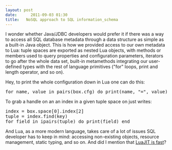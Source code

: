 ```yaml
---
layout: post
date:      2011-09-03 01:30
title:   NoSQL approach to SQL information_schema
---
```


I wonder whether Java/JDBC developers would prefer it if there was a way to access all SQL database metadata through a data structure as simple as a built-in Java object. This is how we provided access to our own metadata to Lua: tuple spaces are exported as nested Lua objects, with methods or members used to query properties and configuration parameters, iterators to go after the whole data set, built-in metamethods integrating our user-defined types with the rest of language primitives ("for" loops, print and length operator, and so on).

Hey, to print the whole configuration down in Lua one can do this: 
<pre>
for name, value in pairs(box.cfg) do print(name, "=", value) end
</pre>
To grab a handle on an an index in a given tuple space on just writes:
<pre>
index = box.space[0].index[2]
tuple = index.find(key)
for field in ipairs(tuple) do print(field) end
</pre>
And Lua, as a more modern language, takes care of a lot of issues SQL developer has to keep in mind: accessing non-existing objects, resource management, static typing, and so on. And did I mention that <a href="http://luajit.org/performance.html">LuaJIT is fast</a>?
